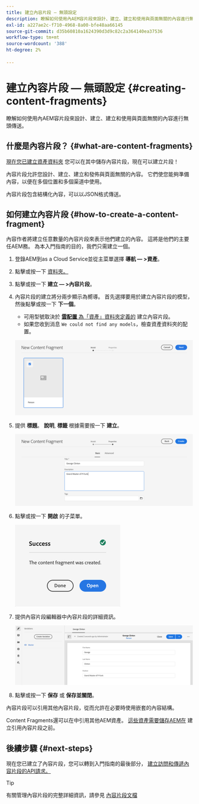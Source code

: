```yaml
---
title: 建立內容片段 — 無頭設定
description: 瞭解如何使用內AEM容片段來設計、建立、建立和使用與頁面無關的內容進行無頭傳送。
exl-id: a227ae2c-f710-4968-8a00-bfe48aa66145
source-git-commit: d35b60810a1624390d3d9c82c2a364140ea37536
workflow-type: tm+mt
source-wordcount: '388'
ht-degree: 2%

---
```


# 建立內容片段 — 無頭設定 {#creating-content-fragments}

瞭解如何使用內AEM容片段來設計、建立、建立和使用與頁面無關的內容進行無頭傳送。

## 什麼是內容片段？ {#what-are-content-fragments}

[現在您已建立資產資料夾](create-assets-folder.md) 您可以在其中儲存內容片段，現在可以建立片段！

內容片段允許您設計、建立、建立和發佈與頁面無關的內容。 它們使您能夠準備內容，以便在多個位置和多個渠道中使用。

內容片段包含結構化內容，可以以JSON格式傳送。

## 如何建立內容片段 {#how-to-create-a-content-fragment}

內容作者將建立任意數量的內容片段來表示他們建立的內容。 這將是他們的主要任AEM務。 為本入門指南的目的，我們只需建立一個。

1. 登錄AEM到as a Cloud Service並從主菜單選擇 **導航 — >資產**。
1. 點擊或按一下 [資料夾。](create-assets-folder.md)
1. 點擊或按一下 **建立 — >內容片段**。
1. 內容片段的建立將分兩步顯示為嚮導。 首先選擇要用於建立內容片段的模型，然後點擊或按一下 **下一個**。
   * 可用型號取決於 [**雲配置** 為「資產」資料夾定義的](create-assets-folder.md) 建立內容片段。
   * 如果您收到消息 `We could not find any models`，檢查資產資料夾的配置。

   ![選擇內容片段模型](../assets/content-fragment-model-select.png)
1. 提供 **標題**。 **說明**, **標籤** 根據需要按一下 **建立**。

   ![建立內容片段](../assets/content-fragment-create.png)
1. 點擊或按一下 **開啟** 的子菜單。

   ![內容片段已建立確認](../assets/content-fragment-confirmation.png)
1. 提供內容片段編輯器中內容片段的詳細資訊。

   ![內容片段編輯器](../assets/content-fragment-edit.png)
1. 點擊或按一下 **保存** 或  **保存並關閉**。

內容片段可以引用其他內容片段，從而允許在必要時使用嵌套的內容結構。

Content Fragments還可以在中引用其他AEM資產。 [這些資產需要儲存AEM在](/help/assets/manage-digital-assets.md) 建立引用內容片段之前。

## 後續步驟 {#next-steps}

現在您已建立了內容片段，您可以轉到入門指南的最後部分， [建立訪問和傳遞內容片段的API請求。](create-api-request.md)

>[!TIP]
>
>有關管理內容片段的完整詳細資訊，請參見 [內容片段文檔](/help/assets/content-fragments/content-fragments.md)
